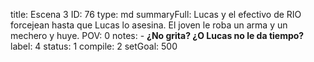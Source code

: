 title:          Escena 3
ID:             76
type:           md
summaryFull:    Lucas y el efectivo de RIO forcejean hasta que Lucas lo asesina. El joven le roba un arma y un mechero y huye.
POV:            0
notes:          - **¿No grita? ¿O Lucas no le da tiempo?**
label:          4
status:         1
compile:        2
setGoal:        500


